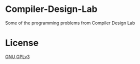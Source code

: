 # Compiler-Design-Lab
Some of the programming problems from Compiler Design Lab


# License
[GNU GPLv3](LICENSE)
